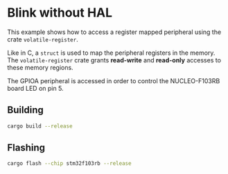 # Blink without HAL

This example shows how to access a register mapped peripheral using the crate `volatile-register`.

Like in C, a `struct` is used to map the peripheral registers in the memory. The `volatile-register` crate grants **read-write** and **read-only** accesses to these memory regions.

The GPIOA peripheral is accessed in order to control the NUCLEO-F103RB board LED on pin 5.

## Building
```bash
cargo build --release
```

## Flashing
```bash
cargo flash --chip stm32f103rb --release
```